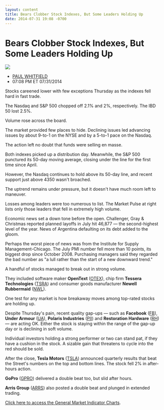 ```yaml
---
layout: content
title: Bears Clobber Stock Indexes, But Some Leaders Holding Up
date: 2014-07-31 19:08 -0700
---
```



Bears Clobber Stock Indexes, But Some Leaders Holding Up
=========================================================


![](https://www.investors.com/wp-content/uploads/ibd-migrated-images/MPv_140801_635424172413471432.png)

* [PAUL WHITFIELD](https://www.investors.com/author/whitfieldp/ "Posts by PAUL WHITFIELD")
* 07:08 PM ET 07/31/2014




Stocks careened lower with few exceptions Thursday as the indexes fell hard in fast trade.

  

The Nasdaq and S&P 500 chopped off 2.1% and 2%, respectively. The IBD 50 lost 2.5%.

  

Volume rose across the board.

  

The market provided few places to hide. Declining issues led advancing issues by about 9-to-1 on the NYSE and by a 5-to-1 pace on the Nasdaq.

  

The action left no doubt that funds were selling en masse.

  

Both indexes picked up a distribution day. Meanwhile, the S&P 500 punctured its 50-day moving average, closing under the line for the first time since April.

  

However, the Nasdaq continues to hold above its 50-day line, and recent support just above 4350 wasn't broached.

  

The uptrend remains under pressure, but it doesn't have much room left to maneuver.

  

Losses among leaders were too numerous to list. The Market Pulse at right lists only those leaders that fell in extremely high volume.

  

Economic news set a down tone before the open. Challenger, Gray & Christmas reported planned layoffs in July hit 46,877 — the second-highest level of the year. News of Argentina defaulting on its debt added to the gloom. 

  

Perhaps the worst piece of news was from the Institute for Supply Management-Chicago. The July PMI number fell more than 10 points, its biggest drop since October 2008. Purchasing managers said they regarded the bad number as "a lull rather than the start of a new downward trend."

  

A handful of stocks managed to break out in strong volume.

  

They included software maker **OpenText** ([OTEX](https://research.investors.com/quote.aspx?symbol=OTEX)), chip firm **Tessera Technologies** ([TSRA](https://research.investors.com/quote.aspx?symbol=TSRA)) and consumer goods manufacturer **Newell Rubbermaid** ([NWL](https://research.investors.com/quote.aspx?symbol=NWL)).

  

One test for any market is how breakaway moves among top-rated stocks are holding up.

  

Despite Thursday's pain, recent quality gap-ups — such as **Facebook** ([FB](https://research.investors.com/quote.aspx?symbol=FB)), **Under Armour** ([UA](https://research.investors.com/quote.aspx?symbol=UA)), **Polaris Industries** ([PII](https://research.investors.com/quote.aspx?symbol=PII)) and **Restoration Hardware** ([RH](https://research.investors.com/quote.aspx?symbol=RH)) — are acting OK. Either the stock is staying within the range of the gap-up day or is declining in soft volume.

  

Individual investors holding a strong performer or two can stand pat, if they have a cushion in the stock. A sizable gain that threatens to cycle into the red should be sold.

  

After the close, **Tesla Motors** ([TSLA](https://research.investors.com/quote.aspx?symbol=TSLA)) announced quarterly results that beat the Street's numbers on the top and bottom lines. The stock fell 2% in after-hours action.

  

**GoPro** ([GPRO](https://research.investors.com/quote.aspx?symbol=GPRO)) delivered a double beat too, but slid after hours.

  

**Arris Group** ([ARRS](https://research.investors.com/quote.aspx?symbol=ARRS)) also posted a double beat and plunged in extended trading.

  

[Click here to access the General Market Indicator Charts](https://www.investors.com/pdf/GMI_080114.pdf).




